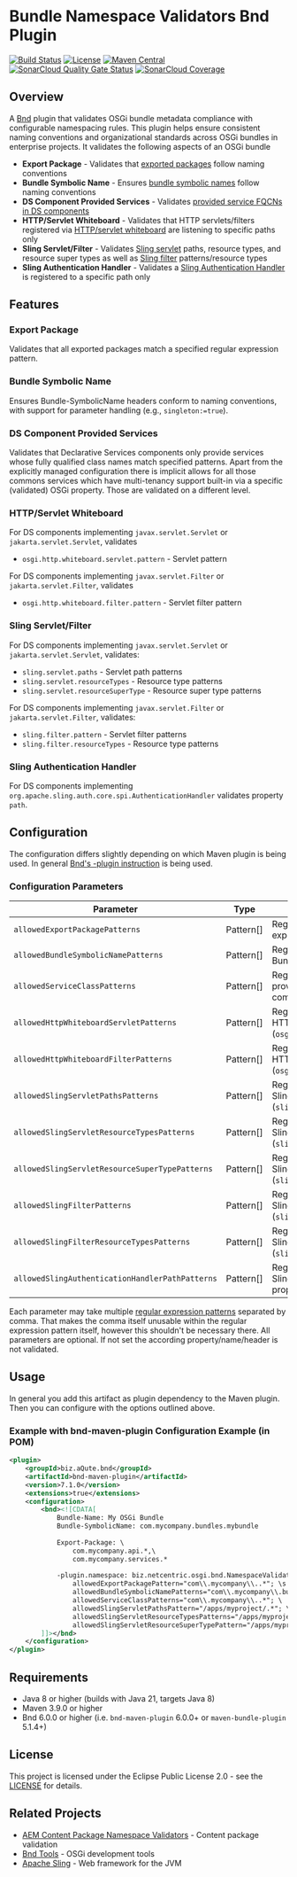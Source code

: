 # Bundle Namespace Validators Bnd Plugin

[![Build Status](https://img.shields.io/github/actions/workflow/status/Netcentric/bundle-namespace-validators/maven.yml?branch=main)](https://github.com/Netcentric/bundle-namespace-validators/actions)
[![License](https://img.shields.io/badge/License-EPL%202.0-red.svg)](https://opensource.org/licenses/EPL-2.0)
[![Maven Central](https://img.shields.io/maven-central/v/biz.netcentric.osgi.bnd/bundle-namespace-validators)](https://central.sonatype.com/artifact/biz.netcentric.osgi.bnd/bundle-namespace-validators)
[![SonarCloud Quality Gate Status](https://sonarcloud.io/api/project_badges/measure?project=Netcentric_bundle-namespace-validators&metric=alert_status)](https://sonarcloud.io/summary/new_code?id=Netcentric_bundle-namespace-validators)
[![SonarCloud Coverage](https://sonarcloud.io/api/project_badges/measure?project=Netcentric_bundle-namespace-validators&metric=coverage)](https://sonarcloud.io/summary/new_code?id=Netcentric_bundle-namespace-validators)


## Overview

A [Bnd](https://bnd.bndtools.org/) plugin that validates OSGi bundle metadata compliance with configurable namespacing rules. This plugin helps ensure consistent naming conventions and organizational standards across OSGi bundles in enterprise projects. It validates the following aspects of an OSGi bundle

- **Export Package** - Validates that [exported packages](https://docs.osgi.org/specification/osgi.core/8.0.0/framework.module.html#framework.module.exportpackage) follow naming conventions
- **Bundle Symbolic Name** - Ensures [bundle symbolic names](https://docs.osgi.org/specification/osgi.core/8.0.0/framework.module.html#framework.module.bsn)  follow naming conventions
- **DS Component Provided Services** - Validates [provided service FQCNs in DS components](https://docs.osgi.org/specification/osgi.cmpn/8.1.0/service.component.html#service.component-service.element)
- **HTTP/Servlet Whiteboard** - Validates that HTTP servlets/filters registered via [HTTP/servlet whiteboard](https://docs.osgi.org/specification/osgi.cmpn/8.1.0/service.servlet.html) are listening to specific paths only
- **Sling Servlet/Filter** - Validates [Sling servlet](https://sling.apache.org/documentation/the-sling-engine/servlets.html) paths, resource types, and resource super types as well as [Sling filter](https://sling.apache.org/documentation/the-sling-engine/filters.html) patterns/resource types
- **Sling Authentication Handler** - Validates a [Sling Authentication Handler](https://sling.apache.org/documentation/the-sling-engine/authentication/authentication-authenticationhandler.html) is registered to a specific path only

## Features

### Export Package
Validates that all exported packages match a specified regular expression pattern.

### Bundle Symbolic Name
Ensures Bundle-SymbolicName headers conform to naming conventions, with support for parameter handling (e.g., `singleton:=true`).

### DS Component Provided Services
Validates that Declarative Services components only provide services whose fully qualified class names match specified patterns.
Apart from the explicitly managed configuration there is implicit allows for all those commons services which have multi-tenancy support built-in via a specific (validated) OSGi property. Those
are validated on a different level.

### HTTP/Servlet Whiteboard
For DS components implementing `javax.servlet.Servlet` or `jakarta.servlet.Servlet`, validates

- `osgi.http.whiteboard.servlet.pattern` - Servlet pattern


For DS components implementing `javax.servlet.Filter` or `jakarta.servlet.Filter`, validates

- `osgi.http.whiteboard.filter.pattern` - Servlet filter pattern

### Sling Servlet/Filter
For DS components implementing `javax.servlet.Servlet` or `jakarta.servlet.Servlet`, validates:
- `sling.servlet.paths` - Servlet path patterns
- `sling.servlet.resourceTypes` - Resource type patterns  
- `sling.servlet.resourceSuperType` - Resource super type patterns

For DS components implementing `javax.servlet.Filter` or `jakarta.servlet.Filter`, validates:
- `sling.filter.pattern` - Servlet filter patterns
- `sling.filter.resourceTypes` - Resource type patterns  

### Sling Authentication Handler
For DS components implementing `org.apache.sling.auth.core.spi.AuthenticationHandler` validates property `path`.

## Configuration

The configuration differs slightly depending on which Maven plugin is being used.
In general [Bnd's -plugin instruction](https://bnd.bndtools.org/instructions/plugin.html) is being used.

### Configuration Parameters

Parameter | Type | Description 
----------|------|-------------
`allowedExportPackagePatterns` | Pattern[] | Regular expression(s) for validating exported package names
`allowedBundleSymbolicNamePatterns` | Pattern[] | Regular expression(s) for validating Bundle-SymbolicName header
`allowedServiceClassPatterns` | Pattern[] | Regular expression(s) for validating provided service FQCNs of DS components
`allowedHttpWhiteboardServletPatterns` | Pattern[] | Regular expression(s) for validating HTTP Whiteboard servlet patterns (`osgi.http.whiteboard.servlet.pattern`)
`allowedHttpWhiteboardFilterPatterns` | Pattern[] | Regular expression(s) for validating HTTP Whiteboard filter patterns (`osgi.http.whiteboard.filter.pattern`)
`allowedSlingServletPathsPatterns` | Pattern[] | Regular expression(s) for validating Sling servlet paths (`sling.servlet.paths`)
`allowedSlingServletResourceTypesPatterns` | Pattern[] | Regular expression(s) for validating Sling servlet resource types (`sling.servlet.resourceTypes`)
`allowedSlingServletResourceSuperTypePatterns` | Pattern[] | Regular expression(s) for validating Sling servlet resource super types (`sling.servlet.resourceSuperType`)
`allowedSlingFilterPatterns` | Pattern[] | Regular expression(s) for validating Sling filter patterns (`sling.filter.pattern`)
`allowedSlingFilterResourceTypesPatterns` | Pattern[] | Regular expression(s) for validating Sling filter resource types (`sling.filter.resourceTypes`)
`allowedSlingAuthenticationHandlerPathPatterns` | Pattern[] | Regular expression(s) for validating Sling Authentication Handler's path property (`path`)

Each parameter may take multiple [regular expression patterns](https://docs.oracle.com/javase/8/docs/api/java/util/regex/Pattern.html) separated by comma. That makes the comma itself unusable within the regular expression pattern itself, however this shouldn't be necessary there.
All parameters are optional. If not set the according property/name/header is not validated.

## Usage

In general you add this artifact as plugin dependency to the Maven plugin. Then you can configure with the options outlined above.

### Example with bnd-maven-plugin Configuration Example (in POM)

```xml
<plugin>
    <groupId>biz.aQute.bnd</groupId>
    <artifactId>bnd-maven-plugin</artifactId>
    <version>7.1.0</version>
    <extensions>true</extensions>
    <configuration>
        <bnd><![CDATA[
            Bundle-Name: My OSGi Bundle
            Bundle-SymbolicName: com.mycompany.bundles.mybundle
            
            Export-Package: \
                com.mycompany.api.*,\
                com.mycompany.services.*
            
            -plugin.namespace: biz.netcentric.osgi.bnd.NamespaceValidatorsPlugin; \
                allowedExportPackagePattern="com\\.mycompany\\..*"; \s
                allowedBundleSymbolicNamePatterns="com\\.mycompany\\.bundles\\..*"; \
                allowedServiceClassPatterns="com\\.mycompany\\..*"; \
                allowedSlingServletPathsPattern="/apps/myproject/.*"; \
                allowedSlingServletResourceTypesPatterns="/apps/myproject/.*"; \
                allowedSlingServletResourceSuperTypePattern="/apps/myproject/.*";
        ]]></bnd>
    </configuration>
</plugin>
```

## Requirements

- Java 8 or higher (builds with Java 21, targets Java 8)
- Maven 3.9.0 or higher
- Bnd 6.0.0 or higher (i.e. `bnd-maven-plugin` 6.0.0+ or `maven-bundle-plugin` 5.1.4+)

## License

This project is licensed under the Eclipse Public License 2.0 - see the [LICENSE](https://www.eclipse.org/legal/epl-2.0/) for details.

## Related Projects

- [AEM Content Package Namespace Validators](https://github.com/Netcentric/aem-content-package-namespace-validators) - Content package validation
- [Bnd Tools](https://bnd.bndtools.org/) - OSGi development tools
- [Apache Sling](https://sling.apache.org/) - Web framework for the JVM
